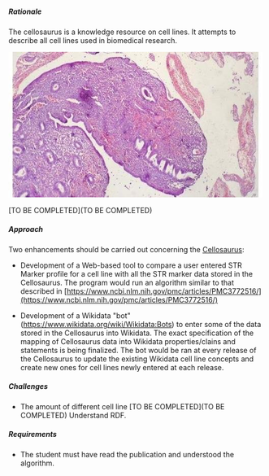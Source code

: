 
##### Rationale

The cellosaurus is a knowledge resource on cell lines. It attempts to describe all cell lines used in biomedical research.

![Cellosaurus](data/projects/images/cellosaurus.jpg)

[TO BE COMPLETED](TO BE COMPLETED)

##### Approach

Two enhancements should be carried out concerning the [Cellosaurus](http://web.expasy.org/cellosaurus/):

-	Development of a Web-based tool to compare a user entered STR Marker profile for a cell line with all the STR marker data stored in the Cellosaurus. The program would run an algorithm similar to that described in [https://www.ncbi.nlm.nih.gov/pmc/articles/PMC3772516/](https://www.ncbi.nlm.nih.gov/pmc/articles/PMC3772516/)

-	 Development of a Wikidata "bot" (https://www.wikidata.org/wiki/Wikidata:Bots) to enter some of the data stored in the Cellosaurus into Wikidata. The exact specification of the mapping of Cellosaurus data into Wikidata properties/clains and statements is being finalized. The bot would be ran at every release of the Cellosaurus to update the existing Wikidata cell line concepts and create new ones for cell lines newly entered at each release.

##### Challenges

- The amount of different cell line [TO BE COMPLETED](TO BE COMPLETED)  Understand RDF.


##### Requirements

- The student must have read the publication and understood the algorithm.
